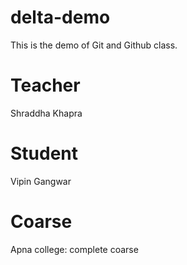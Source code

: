 # delta-demo
This is the demo of Git and Github class.
# Teacher
Shraddha Khapra

# Student 
Vipin Gangwar

# Coarse 
Apna college: complete coarse